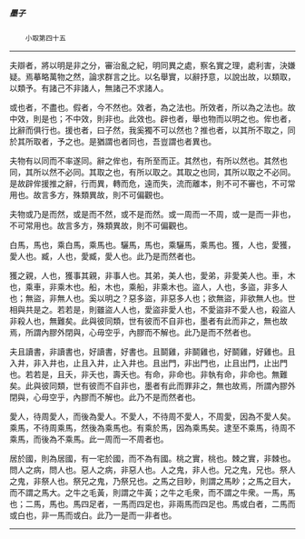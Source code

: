 

##### 墨子
　　`小取第四十五`

* * *

夫辯者，將以明是非之分，審治亂之紀，明同異之處，察名實之理，處利害，決嫌疑。焉摹略萬物之然，論求群言之比。以名舉實，以辭抒意，以說出故，以類取，以類予。有諸己不非諸人，無諸己不求諸人。

或也者，不盡也。假者，今不然也。效者，為之法也。所效者，所以為之法也。故中效，則是也；不中效，則非也。此效也。辟也者，舉也物而以明之也。侔也者，比辭而俱行也。援也者，曰子然，我奚獨不可以然也？推也者，以其所不取之，同於其所取者，予之也。是猶謂也者同也，吾豈謂也者異也。

夫物有以同而不率遂同。辭之侔也，有所至而正。其然也，有所以然也。其然也同，其所以然不必同。其取之也，有所以取之。其取之也同，其所以取之不必同。是故辟侔援推之辭，行而異，轉而危，遠而失，流而離本，則不可不審也，不可常用也。故言多方，殊類異故，則不可偏觀也。

夫物或乃是而然，或是而不然，或不是而然。或一周而一不周，或一是而一非也，不可常用也。故言多方，殊類異故，則不可偏觀也。

白馬，馬也，乘白馬，乘馬也。驪馬，馬也，乘驪馬，乘馬也。獲，人也，愛獲，愛人也。臧，人也，愛臧，愛人也。此乃是而然者也。

獲之親，人也，獲事其親，非事人也。其弟，美人也，愛弟，非愛美人也。車，木也，乘車，非乘木也。船，木也，乘船，非乘木也。盜人，人也，多盜，非多人也；無盜，非無人也。奚以明之？惡多盜，非惡多人也；欲無盜，非欲無人也。世相與共是之。若若是，則雖盜人人也，愛盜非愛人也，不愛盜非不愛人也，殺盜人非殺人也，無難矣。此與彼同類，世有彼而不自非也，墨者有此而非之，無也故焉，所謂內膠外閉與，心毋空乎，內膠而不解也。此乃是而不然者也。

夫且讀書，非讀書也，好讀書，好書也。且鬬雞，非鬬雞也，好鬬雞，好雞也。且入井，非入井也，止且入井，止入井也。且出門，非出門也，止且出門，止出門也。若若是，且夭，非夭也，壽夭也。有命，非命也。非執有命，非命也。無難矣。此與彼同類，世有彼而不自非也，墨者有此而罪非之，無也故焉，所謂內膠外閉與，心毋空乎，內膠而不解也。此乃不是而然者也。

愛人，待周愛人，而後為愛人。不愛人，不待周不愛人，不周愛，因為不愛人矣。乘馬，不待周乘馬，然後為乘馬也。有乘於馬，因為乘馬矣。逮至不乘馬，待周不乘馬，而後為不乘馬。此一周而一不周者也。

居於國，則為居國，有一宅於國，而不為有國。桃之實，桃也。棘之實，非棘也。問人之病，問人也。惡人之病，非惡人也。人之鬼，非人也。兄之鬼，兄也。祭人之鬼，非祭人也。祭兄之鬼，乃祭兄也。之馬之目眇，則謂之馬眇；之馬之目大，而不謂之馬大。之牛之毛黃，則謂之牛黃；之牛之毛衆，而不謂之牛衆。一馬，馬也；二馬，馬也。馬四足者，一馬而四足也，非兩馬而四足也。馬或白者，二馬而或白也，非一馬而或白。此乃一是而一非者也。

* * *

